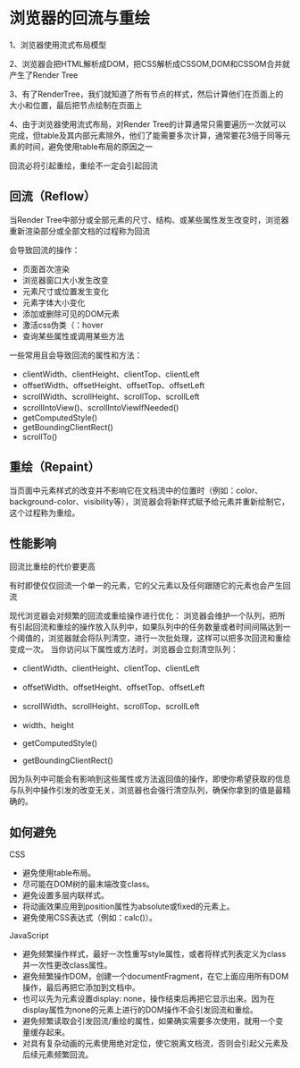 # 浏览器的回流与重绘

1、浏览器使用流式布局模型

2、浏览器会把HTML解析成DOM，把CSS解析成CSSOM,DOM和CSSOM合并就产生了Render Tree

3、有了RenderTree，我们就知道了所有节点的样式，然后计算他们在页面上的大小和位置，最后把节点绘制在页面上

4、由于浏览器使用流式布局，对Render Tree的计算通常只需要遍历一次就可以完成，但table及其内部元素除外，他们了能需要多次计算，通常要花3倍于同等元素的时间，避免使用table布局的原因之一

回流必将引起重绘，重绘不一定会引起回流

## 回流（Reflow）

当Render Tree中部分或全部元素的尺寸、结构、或某些属性发生改变时，浏览器重新渲染部分或全部文档的过程称为回流

会导致回流的操作：
  - 页面首次渲染
  - 浏览器窗口大小发生改变
  - 元素尺寸或位置发生变化
  - 元素字体大小变化
  - 添加或删除可见的DOM元素
  - 激活css伪类（：hover
  - 查询某些属性或调用某些方法

一些常用且会导致回流的属性和方法：

  - clientWidth、clientHeight、clientTop、clientLeft
  - offsetWidth、offsetHeight、offsetTop、offsetLeft
  - scrollWidth、scrollHeight、scrollTop、scrollLeft
  - scrollIntoView()、scrollIntoViewIfNeeded()
  - getComputedStyle()
  - getBoundingClientRect()
  - scrollTo()

## 重绘（Repaint）

当页面中元素样式的改变并不影响它在文档流中的位置时（例如：color、background-color、visibility等），浏览器会将新样式赋予给元素并重新绘制它，这个过程称为重绘。

## 性能影响

回流比重绘的代价要更高

有时即使仅仅回流一个单一的元素，它的父元素以及任何跟随它的元素也会产生回流

现代浏览器会对频繁的回流或重绘操作进行优化：
浏览器会维护一个队列，把所有引起回流和重绘的操作放入队列中，如果队列中的任务数量或者时间间隔达到一个阈值的，浏览器就会将队列清空，进行一次批处理，这样可以把多次回流和重绘变成一次。
当你访问以下属性或方法时，浏览器会立刻清空队列：

- clientWidth、clientHeight、clientTop、clientLeft

- offsetWidth、offsetHeight、offsetTop、offsetLeft

- scrollWidth、scrollHeight、scrollTop、scrollLeft

- width、height

- getComputedStyle()

- getBoundingClientRect()

因为队列中可能会有影响到这些属性或方法返回值的操作，即使你希望获取的信息与队列中操作引发的改变无关，浏览器也会强行清空队列，确保你拿到的值是最精确的。

## 如何避免

CSS

- 避免使用table布局。
- 尽可能在DOM树的最末端改变class。
- 避免设置多层内联样式。
- 将动画效果应用到position属性为absolute或fixed的元素上。
- 避免使用CSS表达式（例如：calc()）。

JavaScript

- 避免频繁操作样式，最好一次性重写style属性，或者将样式列表定义为class并一次性更改class属性。
- 避免频繁操作DOM，创建一个documentFragment，在它上面应用所有DOM操作，最后再把它添加到文档中。
- 也可以先为元素设置display: none，操作结束后再把它显示出来。因为在display属性为none的元素上进行的DOM操作不会引发回流和重绘。
- 避免频繁读取会引发回流/重绘的属性，如果确实需要多次使用，就用一个变量缓存起来。
- 对具有复杂动画的元素使用绝对定位，使它脱离文档流，否则会引起父元素及后续元素频繁回流。

